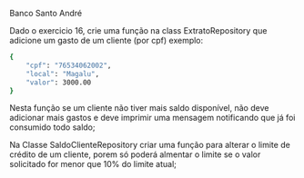 Banco Santo André

Dado o exercicio 16, crie uma função na class ExtratoRepository que adicione um gasto de um cliente (por cpf) exemplo:

```bash
{
    "cpf": "76534062002",
    "local": "Magalu",
    "valor": 3000.00
}
```

Nesta função se um cliente não tiver mais saldo disponível, não deve adicionar mais gastos e deve imprimir uma mensagem notificando que já foi consumido todo saldo;

Na Classe SaldoClienteRepository criar uma função para alterar o limite de crédito de um cliente, porem só poderá almentar o limite se o valor solicitado for menor que 10% do limite atual;